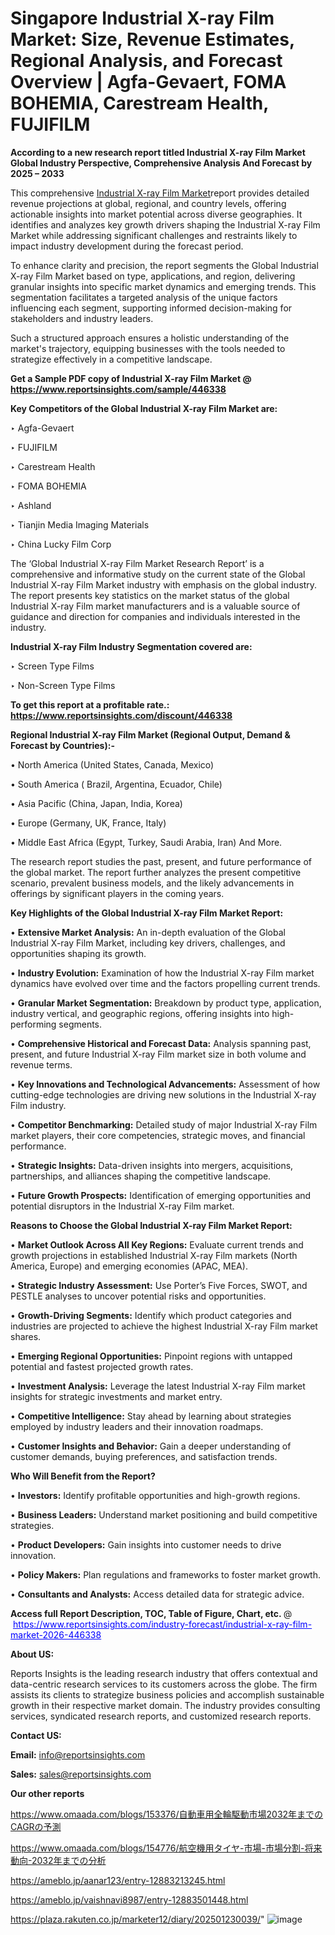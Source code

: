 # Singapore Industrial X-ray Film Market: Size, Revenue Estimates, Regional Analysis, and Forecast Overview | Agfa-Gevaert, FOMA BOHEMIA, Carestream Health, FUJIFILM

<strong>According to a new research report titled Industrial X-ray Film Market Global Industry Perspective, Comprehensive Analysis And Forecast by 2025 – 2033</strong>

This comprehensive <a href=https://www.reportsinsights.com/sample/446338>Industrial X-ray Film Market</a>report provides detailed revenue projections at global, regional, and country levels, offering actionable insights into market potential across diverse geographies. It identifies and analyzes key growth drivers shaping the Industrial X-ray Film Market while addressing significant challenges and restraints likely to impact industry development during the forecast period.

To enhance clarity and precision, the report segments the Global Industrial X-ray Film Market based on type, applications, and region, delivering granular insights into specific market dynamics and emerging trends. This segmentation facilitates a targeted analysis of the unique factors influencing each segment, supporting informed decision-making for stakeholders and industry leaders.

Such a structured approach ensures a holistic understanding of the market's trajectory, equipping businesses with the tools needed to strategize effectively in a competitive landscape.

<strong>Get a Sample PDF copy of Industrial X-ray Film Market </strong><strong>@<a href=https://www.reportsinsights.com/sample/446338 style=color:#0000ff;> https://www.reportsinsights.com/sample/446338</a></strong></font>

<strong>Key Competitors of the Global Industrial X-ray Film Market are:</strong>

‣ Agfa-Gevaert

‣ FUJIFILM

‣ Carestream Health

‣ FOMA BOHEMIA

‣ Ashland

‣ Tianjin Media Imaging Materials

‣ China Lucky Film Corp

The ‘Global Industrial X-ray Film Market Research Report’ is a comprehensive and informative study on the current state of the Global Industrial X-ray Film Market industry with emphasis on the global industry. The report presents key statistics on the market status of the global Industrial X-ray Film market manufacturers and is a valuable source of guidance and direction for companies and individuals interested in the industry.

<strong>Industrial X-ray Film Industry Segmentation covered are:</strong>

‣ Screen Type Films

‣ Non-Screen Type Films

<strong>To get this report at a profitable rate.: <a href=https://www.reportsinsights.com/discount/446338 style=color:#0000ff;>https://www.reportsinsights.com/discount/446338</a></strong></font>

<strong>Regional Industrial X-ray Film Market (Regional Output, Demand &amp; Forecast by Countries):-</strong>

• North America (United States, Canada, Mexico)

• South America ( Brazil, Argentina, Ecuador, Chile)

• Asia Pacific (China, Japan, India, Korea)

• Europe (Germany, UK, France, Italy)

• Middle East Africa (Egypt, Turkey, Saudi Arabia, Iran) And More.

The research report studies the past, present, and future performance of the global market. The report further analyzes the present competitive scenario, prevalent business models, and the likely advancements in offerings by significant players in the coming years.

<strong>Key Highlights of the Global Industrial X-ray Film Market Report:</strong>

• <strong>Extensive Market Analysis:</strong> An in-depth evaluation of the Global Industrial X-ray Film Market, including key drivers, challenges, and opportunities shaping its growth.

• <strong>Industry Evolution:</strong> Examination of how the Industrial X-ray Film market dynamics have evolved over time and the factors propelling current trends.

• <strong>Granular Market Segmentation:</strong> Breakdown by product type, application, industry vertical, and geographic regions, offering insights into high-performing segments.

• <strong>Comprehensive Historical and Forecast Data:</strong> Analysis spanning past, present, and future Industrial X-ray Film market size in both volume and revenue terms.

• <strong>Key Innovations and Technological Advancements:</strong> Assessment of how cutting-edge technologies are driving new solutions in the Industrial X-ray Film industry.

• <strong>Competitor Benchmarking:</strong> Detailed study of major Industrial X-ray Film market players, their core competencies, strategic moves, and financial performance.

• <strong>Strategic Insights:</strong> Data-driven insights into mergers, acquisitions, partnerships, and alliances shaping the competitive landscape.

• <strong>Future Growth Prospects:</strong> Identification of emerging opportunities and potential disruptors in the Industrial X-ray Film market.

<strong>Reasons to Choose the Global Industrial X-ray Film Market Report:</strong>

• <strong>Market Outlook Across All Key Regions:</strong> Evaluate current trends and growth projections in established Industrial X-ray Film markets (North America, Europe) and emerging economies (APAC, MEA).

• <strong>Strategic Industry Assessment:</strong> Use Porter’s Five Forces, SWOT, and PESTLE analyses to uncover potential risks and opportunities.

• <strong>Growth-Driving Segments:</strong> Identify which product categories and industries are projected to achieve the highest Industrial X-ray Film market shares.

• <strong>Emerging Regional Opportunities:</strong> Pinpoint regions with untapped potential and fastest projected growth rates.

• <strong>Investment Analysis:</strong> Leverage the latest Industrial X-ray Film market insights for strategic investments and market entry.

• <strong>Competitive Intelligence:</strong> Stay ahead by learning about strategies employed by industry leaders and their innovation roadmaps.

• <strong>Customer Insights and Behavior:</strong> Gain a deeper understanding of customer demands, buying preferences, and satisfaction trends.

<strong>Who Will Benefit from the Report?</strong>

• <strong>Investors:</strong> Identify profitable opportunities and high-growth regions.

• <strong>Business Leaders:</strong> Understand market positioning and build competitive strategies.

• <strong>Product Developers:</strong> Gain insights into customer needs to drive innovation.

• <strong>Policy Makers:</strong> Plan regulations and frameworks to foster market growth.

• <strong>Consultants and Analysts:</strong> Access detailed data for strategic advice.
</ul>
<strong>Access full Report Description, TOC, Table of Figure, Chart, etc. </strong>@  <a href=https://www.reportsinsights.com/industry-forecast/industrial-x-ray-film-market-2026-446338 style=color:#0000ff;>https://www.reportsinsights.com/industry-forecast/industrial-x-ray-film-market-2026-446338</a></font>

<strong><strong>About US</strong>:</strong>

Reports Insights is the leading research industry that offers contextual and data-centric research services to its customers across the globe. The firm assists its clients to strategize business policies and accomplish sustainable growth in their respective market domain. The industry provides consulting services, syndicated research reports, and customized research reports.

<strong>Contact US:</strong>

<p class=""""><b>Email:</b> <a href=mailto:info@reportsinsights.com>info@reportsinsights.com</a></p>
<p class=""""><b>Sales:</b> <a href=mailto:sales@reportsinsights.com>sales@reportsinsights.com</a></p>

<strong>Our other reports</strong>

<a href=https://www.omaada.com/blogs/153376/自動車用全輪駆動市場2032年までのCAGRの予測>https://www.omaada.com/blogs/153376/自動車用全輪駆動市場2032年までのCAGRの予測</a>

<a href=https://www.omaada.com/blogs/154776/航空機用タイヤ-市場-市場分割-将来動向-2032年までの分析>https://www.omaada.com/blogs/154776/航空機用タイヤ-市場-市場分割-将来動向-2032年までの分析</a>

<a href=https://ameblo.jp/aanar123/entry-12883213245.html>https://ameblo.jp/aanar123/entry-12883213245.html</a>

<a href=https://ameblo.jp/vaishnavi8987/entry-12883501448.html>https://ameblo.jp/vaishnavi8987/entry-12883501448.html</a>

<a href=https://plaza.rakuten.co.jp/marketer12/diary/202501230039/>https://plaza.rakuten.co.jp/marketer12/diary/202501230039/</a>"
![image](https://github.com/user-attachments/assets/e8ecbf3a-0cf9-48fc-9c1b-f70ba4438a11)
